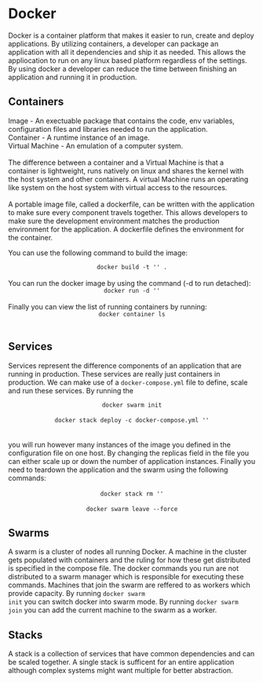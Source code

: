# Docker

Docker is a container platform that makes it easier to run, create and deploy applications.
By utilizing containers, a developer can package an application with all it dependencies and ship it as needed.
This allows the appliocation to run on any linux based platform regardless of the settings.
By using docker a developer can reduce the time between finishing an application and running it in production.

## Containers

Image - An exectuable package that contains the code, env variables, configuration files and libraries needed to run the application.
<br>
Container - A runtime instance of an image.
<br>
Virtual Machine - An emulation of a computer system.
<br>
<br>
The difference between a container and a Virtual Machine is that a container is lightweight, 
runs natively on linux and shares the kernel with the host system and other containers.
A virtual Machine runs an operating like system on the host system with virtual access to the resources.
<br><br>
A portable image file, called a dockerfile, can be written with the application to make sure every component travels together.
This allows developers to make sure the development environment matches the production environment for the application.
A dockerfile defines the environment for the container. 

You can use the following command to build the image:
<br>
<center><code>docker build -t '<image-name>' .</code></center>
<br>
You can run the docker image by using the command (-d to run detached):
<br>
<center><code>docker run -d '<image-name>'</code></center>
<br>
Finally you can view the list of running containers by running:
<br>
<center><code>docker container ls</code></center>
<br>

## Services

Services represent the difference components of an application that are running in production.
These services are really just containers in production.
We can make use of a <code>docker-compose.yml</code> file to define, scale and run these services.
By running the 
<br>
<center><code>docker swarm init</code></center><br>
<center><code>docker stack deploy -c docker-compose.yml '<service-name>'</code></center>
<br><br>
you will run however many instances of the image you defined in the configuration file on one host.
By changing the replicas field in the file you can either scale up or down the number of application instances.
Finally you need to teardown the application and the swarm using the following commands:
<br><br>
<center><code>docker stack rm '<service-name>'</code></center><br>
<center><code>docker swarm leave --force</code></center>

## Swarms

A swarm is a cluster of nodes all running Docker.
A machine in the cluster gets populated with containers and the ruling for how these get distributed is specified in the compose file.
The docker commands you run are not distributed to a swarm manager which is responsible for executing these commands.
Machines that join the swarm are reffered to as workers which provide capacity.
By running <code>docker swarm init</code> you can switch docker into swarm mode.
By running <code>docker swarm join</code> you can add the current machine to the swarm as a worker.

## Stacks

A stack is a collection of services that have common dependencies and can be scaled together.
A single stack is sufficent for an entire application although complex systems might want multiple for better abstraction.
